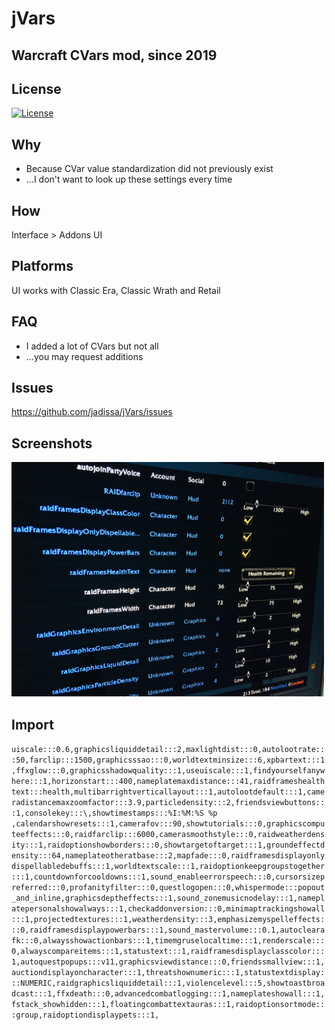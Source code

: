 # jVars
## Warcraft CVars mod, since 2019

## License
[![License](https://img.shields.io/badge/license-GPL-blue)](LICENSE)

## Why
- Because CVar value standardization did not previously exist
- ...I don't want to look up these settings every time 

## How
Interface > Addons UI

## Platforms
UI works with Classic Era, Classic Wrath and Retail

## FAQ
- I added a lot of CVars but not all
- ...you may request additions

## Issues
https://github.com/jadissa/jVars/issues

## Screenshots
<p float="left">
  <img src="IMG_3863.jpg" width="500" /> 
</p>

## Import
`uiscale:::0.6,graphicsliquiddetail:::2,maxlightdist:::0,autolootrate:::50,farclip:::1500,graphicsssao:::0,worldtextminsize:::6,xpbartext:::1,ffxglow:::0,graphicsshadowquality:::1,useuiscale:::1,findyourselfanywhere:::1,horizonstart:::400,nameplatemaxdistance:::41,raidframeshealthtext:::health,multibarrightverticallayout:::1,autolootdefault:::1,cameradistancemaxzoomfactor:::3.9,particledensity:::2,friendsviewbuttons:::1,consolekey:::\,showtimestamps:::%I:%M:%S %p ,calendarshowresets:::1,camerafov:::90,showtutorials:::0,graphicscomputeeffects:::0,raidfarclip:::6000,camerasmoothstyle:::0,raidweatherdensity:::1,raidoptionshowborders:::0,showtargetoftarget:::1,groundeffectdensity:::64,nameplateotheratbase:::2,mapfade:::0,raidframesdisplayonlydispellabledebuffs:::1,worldtextscale:::1,raidoptionkeepgroupstogether:::1,countdownforcooldowns:::1,sound_enableerrorspeech:::0,cursorsizepreferred:::0,profanityfilter:::0,questlogopen:::0,whispermode:::popout_and_inline,graphicsdeptheffects:::1,sound_zonemusicnodelay:::1,nameplatepersonalshowalways:::1,checkaddonversion:::0,minimaptrackingshowall:::1,projectedtextures:::1,weatherdensity:::3,emphasizemyspelleffects:::0,raidframesdisplaypowerbars:::1,sound_mastervolume:::0.1,autoclearafk:::0,alwaysshowactionbars:::1,timemgruselocaltime:::1,renderscale:::0,alwayscompareitems:::1,statustext:::1,raidframesdisplayclasscolor:::1,autoquestpopups:::v11,graphicsviewdistance:::0,friendssmallview:::1,auctiondisplayoncharacter:::1,threatshownumeric:::1,statustextdisplay:::NUMERIC,raidgraphicsliquiddetail:::1,violencelevel:::5,showtoastbroadcast:::1,ffxdeath:::0,advancedcombatlogging:::1,nameplateshowall:::1,fstack_showhidden:::1,floatingcombattextauras:::1,raidoptionsortmode:::group,raidoptiondisplaypets:::1,`